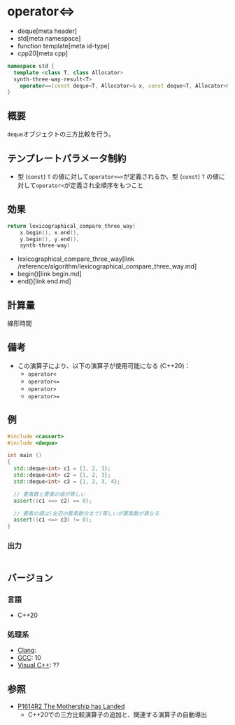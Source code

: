# operator<=>
* deque[meta header]
* std[meta namespace]
* function template[meta id-type]
* cpp20[meta cpp]

```cpp
namespace std {
  template <class T, class Allocator>
  synth-three-way-result<T>
    operator==(const deque<T, Allocator>& x, const deque<T, Allocator>& y);
}
```

## 概要
`deque`オブジェクトの三方比較を行う。


## テンプレートパラメータ制約
- 型 (`const`) `T` の値に対して`operator<=>`が定義されるか、型 (`const`) `T` の値に対して`operator<`が定義され全順序をもつこと


## 効果
```cpp
return lexicographical_compare_three_way(
    x.begin(), x.end(),
    y.begin(), y.end(),
    synth-three-way)
```
* lexicographical_compare_three_way[link /reference/algorithm/lexicographical_compare_three_way.md]
* begin()[link begin.md]
* end()[link end.md]


## 計算量
線形時間


## 備考
- この演算子により、以下の演算子が使用可能になる (C++20)：
    - `operator<`
    - `operator<=`
    - `operator>`
    - `operator>=`


## 例
```cpp example
#include <cassert>
#include <deque>

int main ()
{
  std::deque<int> c1 = {1, 2, 3};
  std::deque<int> c2 = {1, 2, 3};
  std::deque<int> c3 = {1, 2, 3, 4};

  // 要素数と要素の値が等しい
  assert((c1 <=> c2) == 0);

  // 要素の値は(左辺の要素数分まで)等しいが要素数が異なる
  assert((c1 <=> c3) != 0);
}
```

### 出力
```
```

## バージョン
### 言語
- C++20

### 処理系
- [Clang](/implementation.md#clang):
- [GCC](/implementation.md#gcc): 10
- [Visual C++](/implementation.md#visual_cpp): ??


## 参照
- [P1614R2 The Mothership has Landed](https://www.open-std.org/jtc1/sc22/wg21/docs/papers/2019/p1614r2.html)
    - C++20での三方比較演算子の追加と、関連する演算子の自動導出
